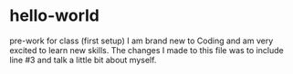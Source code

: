 # hello-world
pre-work for class (first setup)
I am brand new to Coding and am very excited to learn new skills.
The changes I made to this file was to include line #3 and talk a little bit about myself.
